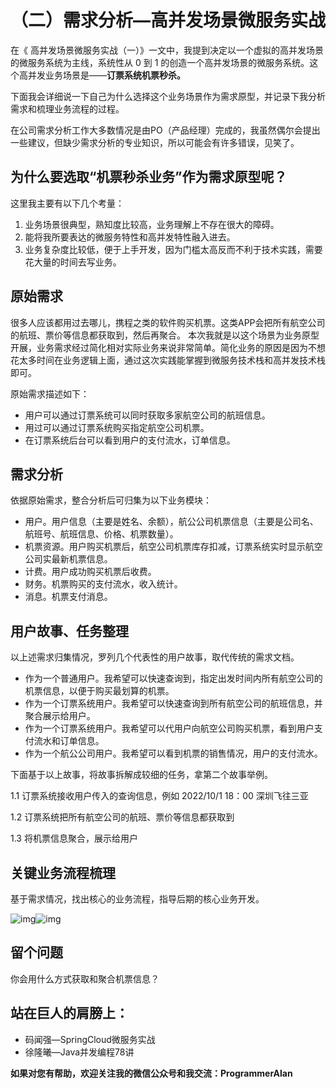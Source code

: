 # （二）需求分析—高并发场景微服务实战

在《 高并发场景微服务实战（一）》一文中，我提到决定以一个虚拟的高并发场景的微服务系统为主线，系统性从 0 到 1 的创造一个高并发场景的微服务系统。这个高并发业务场景是——**订票系统机票秒杀。**

下面我会详细说一下自己为什么选择这个业务场景作为需求原型，并记录下我分析需求和梳理业务流程的过程。

在公司需求分析工作大多数情况是由PO（产品经理）完成的，我虽然偶尔会提出一些建议，但缺少需求分析的专业知识，所以可能会有许多错误，见笑了。

## 为什么要选取“机票秒杀业务”作为需求原型呢？

这里我主要有以下几个考量：

1. 业务场景很典型，熟知度比较高，业务理解上不存在很大的障碍。
2. 能将我所要表达的微服务特性和高并发特性融入进去。
3. 业务复杂度比较低，便于上手开发，因为门槛太高反而不利于技术实践，需要花大量的时间去写业务。

## 原始需求

很多人应该都用过去哪儿，携程之类的软件购买机票。这类APP会把所有航空公司的航班、票价等信息都获取到，然后再聚合。 本次我就是以这个场景为业务原型开展，业务需求经过简化相对实际业务来说非常简单。简化业务的原因是因为不想花太多时间在业务逻辑上面，通过这次实践能掌握到微服务技术栈和高并发技术栈即可。

原始需求描述如下：

- 用户可以通过订票系统可以同时获取多家航空公司的航班信息。
- 用过可以通过订票系统购买指定航空公司机票。
- 在订票系统后台可以看到用户的支付流水，订单信息。

## 需求分析

依据原始需求，整合分析后可归集为以下业务模块：

- 用户。用户信息（主要是姓名、余额），航公公司机票信息（主要是公司名、航班号、航班信息、价格、机票数量）。
- 机票资源。用户购买机票后，航空公司机票库存扣减，订票系统实时显示航空公司实最新机票信息。
- 计费。用户成功购买机票后收费。
- 财务。机票购买的支付流水，收入统计。
- 消息。机票支付消息。

## 用户故事、任务整理

 以上述需求归集情况，罗列几个代表性的用户故事，取代传统的需求文档。

- 作为一个普通用户。我希望可以快速查询到，指定出发时间内所有航空公司的机票信息，以便于购买最划算的机票。
- 作为一个订票系统用户。我希望可以快速查询到所有航空公司的航班信息，并聚合展示给用户。
- 作为一个订票系统用户。我希望可以代用户向航空公司购买机票，看到用户支付流水和订单信息。
- 作为一个航公公司用户。我希望可以看到机票的销售情况，用户的支付流水。

下面基于以上故事，将故事拆解成较细的任务，拿第二个故事举例。

1.1 订票系统接收用户传入的查询信息，例如 2022/10/1 18：00  深圳飞往三亚

1.2 订票系统把所有航空公司的航班、票价等信息都获取到

1.3 将机票信息聚合，展示给用户 

## 关键业务流程梳理

基于需求情况，找出核心的业务流程，指导后期的核心业务开发。

![img](https://cdn.nlark.com/yuque/0/2022/jpeg/26323281/1664624089483-997dab9c-96f1-44bf-9edc-c7370d83074e.jpeg)![img](https://cdn.nlark.com/yuque/0/2022/jpeg/26323281/1664624096532-2e7bfaf8-7839-4cc9-a2dc-1c1cf01db334.jpeg)

## 留个问题

你会用什么方式获取和聚合机票信息？

## 站在巨人的肩膀上：

- 码闻强—SpringCloud微服务实战
- 徐隆曦—Java并发编程78讲

**如果对您有帮助，欢迎关注我的微信公众号和我交流：ProgrammerAlan**
